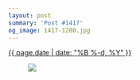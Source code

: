 ```yaml
---
layout: post
summary: 'Post #1417'
og_image: 1417-1280.jpg
---
```


<p>
 <time>
  <a href="/1417">
   {{ page.date | date: "%B %-d, %Y" }}
  </a>
 </time>
 <a href="/1417">
  <figure data-taken="7/28/2021">
   <img sizes="(min-width: 700px) 50vw, calc(100vw - 2rem)" src="{{ site.assets_url }}/1417-640.jpg" srcset="{{ site.assets_url }}/1417-320.jpg 320w, {{ site.assets_url }}/1417-640.jpg 640w, {{ site.assets_url }}/1417-960.jpg 960w, {{ site.assets_url }}/1417-1280.jpg 1280w"/>
  </figure>
 </a>
</p>
